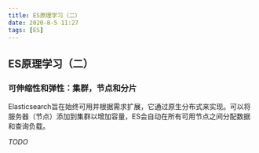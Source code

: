 ```yaml
---
title: ES原理学习（二）
date: 2020-8-5 11:27
tags: [ES]
---
```


<CreateTime/>
<TagLinks />

## ES原理学习（二）

### 可伸缩性和弹性：集群，节点和分片

Elasticsearch旨在始终可用并根据需求扩展，它通过原生分布式来实现。可以将服务器（节点）添加到集群以增加容量，ES会自动在所有可用节点之间分配数据和查询负载。

_TODO_
